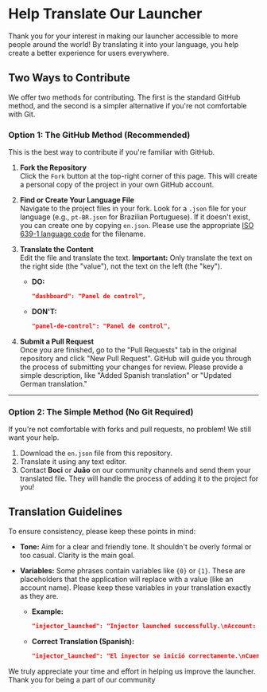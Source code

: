 # Help Translate Our Launcher

Thank you for your interest in making our launcher accessible to more people around the world! By translating it into your language, you help create a better experience for users everywhere.

## Two Ways to Contribute

We offer two methods for contributing. The first is the standard GitHub method, and the second is a simpler alternative if you're not comfortable with Git.

### Option 1: The GitHub Method (Recommended)

This is the best way to contribute if you're familiar with GitHub.

1.  **Fork the Repository**  
    Click the `Fork` button at the top-right corner of this page. This will create a personal copy of the project in your own GitHub account.

2.  **Find or Create Your Language File**  
    Navigate to the project files in your fork. Look for a `.json` file for your language (e.g., `pt-BR.json` for Brazilian Portuguese). If it doesn't exist, you can create one by copying `en.json`. Please use the appropriate [ISO 639-1 language code](https://www.loc.gov/standards/iso639-2/php/code_list.php) for the filename.

3.  **Translate the Content**  
    Edit the file and translate the text. **Important:** Only translate the text on the right side (the "value"), not the text on the left (the "key").

    *   **DO:**
        ```json
        "dashboard": "Panel de control",
        ```
    *   **DON'T:**
        ```json
        "panel-de-control": "Panel de control",
        ```

4.  **Submit a Pull Request**  
    Once you are finished, go to the "Pull Requests" tab in the original repository and click "New Pull Request". GitHub will guide you through the process of submitting your changes for review. Please provide a simple description, like "Added Spanish translation" or "Updated German translation."

---

### Option 2: The Simple Method (No Git Required)

If you're not comfortable with forks and pull requests, no problem! We still want your help.

1.  Download the `en.json` file from this repository.
2.  Translate it using any text editor.
3.  Contact **Boci** or **Juão** on our community channels and send them your translated file. They will handle the process of adding it to the project for you!

## Translation Guidelines

To ensure consistency, please keep these points in mind:

*   **Tone:** Aim for a clear and friendly tone. It shouldn't be overly formal or too casual. Clarity is the main goal.
*   **Variables:** Some phrases contain variables like `{0}` or `{1}`. These are placeholders that the application will replace with a value (like an account name). Please keep these variables in your translation exactly as they are.

    *   **Example:**
        ```json
        "injector_launched": "Injector launched successfully.\nAccount: {0}\nRegion: {1}"
        ```
    *   **Correct Translation (Spanish):**
        ```json
        "injector_launched": "El inyector se inició correctamente.\nCuenta: {0}\nRegión: {1}"
        ```

We truly appreciate your time and effort in helping us improve the launcher. Thank you for being a part of our community